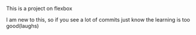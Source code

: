 This is a project on flexbox

I am new to this, so if you see a lot of commits just know the learning is too good(laughs)
